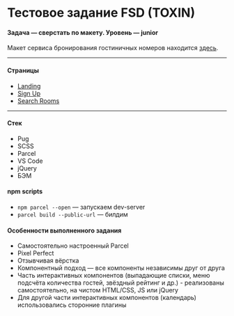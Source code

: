# Тестовое задание FSD (TOXIN)

#### Задача — сверстать по макету. Уровень — junior

Макет сервиса бронирования гостиничных номеров находится [здесь](https://www.figma.com/file/MumYcKVk9RkKZEG6dR5E3A/FSD-frontend-education-program.-The-2nd-task?node-id=18370%3A2).

---

#### Страницы
- [Landing](https://gendouomg.github.io/TOXIN/docs/landing.html)
- [Sign Up](https://gendouomg.github.io/TOXIN/docs/registration.html)
- [Search Rooms](https://gendouomg.github.io/TOXIN/docs/searchPage.html)

---

#### Стек
* Pug
* SCSS
* Parcel
* VS Code
* jQuery
* БЭМ

#### npm scripts
* ```npm parcel --open``` — запускаем dev-server
* ```parcel build --public-url``` — билдим

#### Особенности выполненного задания
* Самостоятельно настроенный Parcel
* Pixel Perfect
* Отзывчивая вёрстка
* Компонентный подход — все компоненты независимы друг от друга
* Часть интерактивных компонентов (выпадающие списки, меню подсчёта количества гостей, звёздный рейтинг и др.) - реализованы самостоятельно, на чистом HTML/CSS, JS или jQuery
* Для другой части интерактивных компонентов (календарь) использовались сторонние плагины

